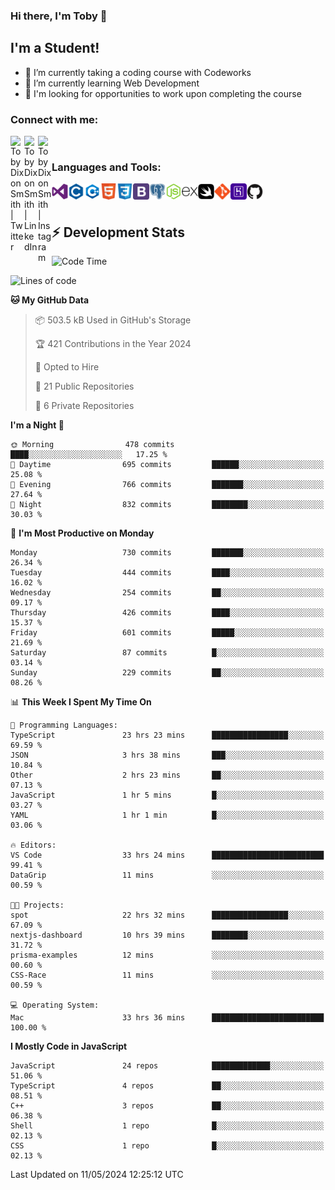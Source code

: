 ### Hi there, I'm Toby 👋

## I'm a Student!
- 🔭 I’m currently taking a coding course with Codeworks
- 🌱 I’m currently learning Web Development
- 💬 I'm looking for opportunities to work upon completing the course

### Connect with me:

[<img align="left" alt="Toby Dixon Smith | Twitter" width="22px" src="https://cdn.jsdelivr.net/npm/simple-icons@v3/icons/twitter.svg" />][twitter]
[<img align="left" alt="Toby Dixon Smith | LinkedIn" width="22px" src="https://cdn.jsdelivr.net/npm/simple-icons@v3/icons/linkedin.svg" />][linkedin]
[<img align="left" alt="Toby Dixon Smith | Instagram" width="22px" src="https://cdn.jsdelivr.net/npm/simple-icons@v3/icons/instagram.svg" />][instagram]

[twitter]: https://twitter.com/TobyDixonSmith1
[instagram]: https://www.instagram.com/toby_ds1/
[linkedin]: https://www.linkedin.com/in/toby-dixon-smith-4734331a3/

<br />

### Languages and Tools:

<img align="left" alt="Visual Studio Code" title="Visual Studio Code" width="26px" src="logos/visualstudio.png" />
<img align="left" alt="C" title="C" width="26px" src="logos/c.png" />
<img align="left" alt="C++" title="C++" width="26px" src="logos/c-plus.png" />
<img align="left" alt="HTML5" title="HTML 5" width="26px" src="logos/html.png" />
<img align="left" alt="CSS3" title="CSS 3" width="26px" src="logos/css3.png" />
<img align="left" alt="BootStrap" title="BootStrap" width="26px" src="logos/bootstrap.png" />
<img align="left" alt="PostgresSQL" title="PostgresSPQ" width="26px" src="logos/postgresql.png" />
<img align="left" alt="Node JS" title="Node JS" width="26px" src="logos/node-js.png" />
<img align="left" alt="Express" title="Express" width="26px" src="logos/express.png" />
<img align="left" alt="Swift" title="Swift" width="26px" src="logos/swift.png" />
<img align="left" alt="Git" title="Git" width="26px" src="logos/git.png" />
<img align="left" alt="Heroku" title="Heroku" width="26px" src="logos/heroku.png" />
<img align="left" alt="GitHub" title="GitHub" width="26px" src="logos/github.png" />
<br />
<br />

## :zap: Development Stats

<!--START_SECTION:waka-->
![Code Time](http://img.shields.io/badge/Code%20Time-555%20hrs%209%20mins-blue)

![Lines of code](https://img.shields.io/badge/From%20Hello%20World%20I%27ve%20Written-2.3%20million%20lines%20of%20code-blue)

**🐱 My GitHub Data** 

> 📦 503.5 kB Used in GitHub's Storage 
 > 
> 🏆 421 Contributions in the Year 2024
 > 
> 💼 Opted to Hire
 > 
> 📜 21 Public Repositories 
 > 
> 🔑 6 Private Repositories 
 > 
**I'm a Night 🦉** 

```text
🌞 Morning                478 commits         ████░░░░░░░░░░░░░░░░░░░░░   17.25 % 
🌆 Daytime                695 commits         ██████░░░░░░░░░░░░░░░░░░░   25.08 % 
🌃 Evening                766 commits         ███████░░░░░░░░░░░░░░░░░░   27.64 % 
🌙 Night                  832 commits         ████████░░░░░░░░░░░░░░░░░   30.03 % 
```
📅 **I'm Most Productive on Monday** 

```text
Monday                   730 commits         ███████░░░░░░░░░░░░░░░░░░   26.34 % 
Tuesday                  444 commits         ████░░░░░░░░░░░░░░░░░░░░░   16.02 % 
Wednesday                254 commits         ██░░░░░░░░░░░░░░░░░░░░░░░   09.17 % 
Thursday                 426 commits         ████░░░░░░░░░░░░░░░░░░░░░   15.37 % 
Friday                   601 commits         █████░░░░░░░░░░░░░░░░░░░░   21.69 % 
Saturday                 87 commits          █░░░░░░░░░░░░░░░░░░░░░░░░   03.14 % 
Sunday                   229 commits         ██░░░░░░░░░░░░░░░░░░░░░░░   08.26 % 
```


📊 **This Week I Spent My Time On** 

```text
💬 Programming Languages: 
TypeScript               23 hrs 23 mins      █████████████████░░░░░░░░   69.59 % 
JSON                     3 hrs 38 mins       ███░░░░░░░░░░░░░░░░░░░░░░   10.84 % 
Other                    2 hrs 23 mins       ██░░░░░░░░░░░░░░░░░░░░░░░   07.13 % 
JavaScript               1 hr 5 mins         █░░░░░░░░░░░░░░░░░░░░░░░░   03.27 % 
YAML                     1 hr 1 min          █░░░░░░░░░░░░░░░░░░░░░░░░   03.06 % 

🔥 Editors: 
VS Code                  33 hrs 24 mins      █████████████████████████   99.41 % 
DataGrip                 11 mins             ░░░░░░░░░░░░░░░░░░░░░░░░░   00.59 % 

🐱‍💻 Projects: 
spot                     22 hrs 32 mins      █████████████████░░░░░░░░   67.09 % 
nextjs-dashboard         10 hrs 39 mins      ████████░░░░░░░░░░░░░░░░░   31.72 % 
prisma-examples          12 mins             ░░░░░░░░░░░░░░░░░░░░░░░░░   00.60 % 
CSS-Race                 11 mins             ░░░░░░░░░░░░░░░░░░░░░░░░░   00.59 % 

💻 Operating System: 
Mac                      33 hrs 36 mins      █████████████████████████   100.00 % 
```

**I Mostly Code in JavaScript** 

```text
JavaScript               24 repos            █████████████░░░░░░░░░░░░   51.06 % 
TypeScript               4 repos             ██░░░░░░░░░░░░░░░░░░░░░░░   08.51 % 
C++                      3 repos             ██░░░░░░░░░░░░░░░░░░░░░░░   06.38 % 
Shell                    1 repo              █░░░░░░░░░░░░░░░░░░░░░░░░   02.13 % 
CSS                      1 repo              █░░░░░░░░░░░░░░░░░░░░░░░░   02.13 % 
```




 Last Updated on 11/05/2024 12:25:12 UTC
<!--END_SECTION:waka-->
